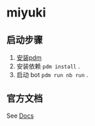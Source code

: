 # miyuki

## 启动步骤

1. [安装pdm](https://pdm-project.org/en/latest/#__tabbed_1_1)
2. 安装依赖 `pdm install` .
3. 启动 bot `pdm run nb run` .

## 官方文档

See [Docs](https://nonebot.dev/)
